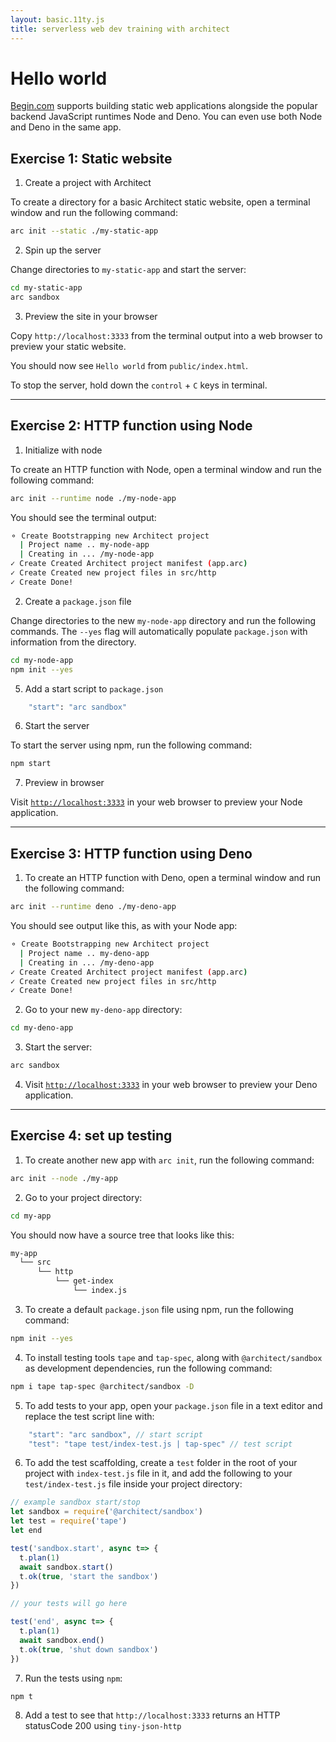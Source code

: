 ```yaml
---
layout: basic.11ty.js
title: serverless web dev training with architect
---
```


# Hello world

[Begin.com](https://begin.com/) supports building static web applications alongside the popular backend JavaScript runtimes Node and Deno. You can even use both Node and Deno in the same app.

## Exercise 1: Static website

1. Create a project with Architect

To create a directory for a basic Architect static website, open a terminal window and run the following command:

```bash
arc init --static ./my-static-app
```

2. Spin up the server

Change directories to `my-static-app` and start the server:

```bash
cd my-static-app
arc sandbox
```

3. Preview the site in your browser

Copy `http://localhost:3333` from the terminal output into a web browser to preview your static website.

You should now see `Hello world` from `public/index.html`.

To stop the server, hold down the `control` + `C` keys in terminal.

---

## Exercise 2: HTTP function using Node

1. Initialize with node

To create an HTTP function with Node, open a terminal window and run the following command:

```bash
arc init --runtime node ./my-node-app
```

You should see the terminal output:

```bash
⚬ Create Bootstrapping new Architect project
  | Project name .. my-node-app
  | Creating in ... /my-node-app
✓ Create Created Architect project manifest (app.arc)
✓ Create Created new project files in src/http
✓ Create Done!
```

2. Create a `package.json` file

Change directories to the new `my-node-app` directory and run the following commands. The `--yes` flag will automatically populate `package.json` with information from the directory.

```bash
cd my-node-app
npm init --yes
```

5. Add a start script to `package.json`

```bash
    "start": "arc sandbox"
```

6. Start the server

To start the server using npm, run the following command:

```bash
npm start
```

7. Preview in browser

Visit [`http://localhost:3333`](http://localhost:3333) in your web browser to preview your Node application.

---

## Exercise 3: HTTP function using Deno

1. To create an HTTP function with Deno, open a terminal window and run the following command:

```bash
arc init --runtime deno ./my-deno-app
```

You should see output like this, as with your Node app:

```bash
⚬ Create Bootstrapping new Architect project
  | Project name .. my-deno-app
  | Creating in ... /my-deno-app
✓ Create Created Architect project manifest (app.arc)
✓ Create Created new project files in src/http
✓ Create Done!
```

2. Go to your new `my-deno-app` directory:

```bash
cd my-deno-app
```

3. Start the server:

```bash
arc sandbox
```

4. Visit [`http://localhost:3333`](http://localhost:3333) in your web browser to preview your Deno application.


---

## Exercise 4: set up testing

1. To create another new app with `arc init`, run the following command:

```bash
arc init --node ./my-app
```

2. Go to your project directory:

```bash
cd my-app
```

You should now have a source tree that looks like this:

```bash
my-app
  └── src
      └── http
          └── get-index
              └── index.js
```

3. To create a default `package.json` file using npm, run the following command:

```bash
npm init --yes
```

4. To install testing tools `tape` and `tap-spec`, along with `@architect/sandbox` as development dependencies, run the following command:

```bash
npm i tape tap-spec @architect/sandbox -D
```

5. To add tests to your app, open your `package.json` file in a text editor and replace the test script line with:  

```javascript
    "start": "arc sandbox", // start script
    "test": "tape test/index-test.js | tap-spec" // test script
```

6. To add the test scaffolding, create a `test` folder in the root of your project with `index-test.js` file in it, and add the following to your `test/index-test.js` file inside your project directory:

```javascript
// example sandbox start/stop
let sandbox = require('@architect/sandbox')
let test = require('tape')
let end

test('sandbox.start', async t=> {
  t.plan(1)
  await sandbox.start()
  t.ok(true, 'start the sandbox')
})

// your tests will go here

test('end', async t=> {
  t.plan(1)
  await sandbox.end()
  t.ok(true, 'shut down sandbox')
})

```

7. Run the tests using `npm`:

 ```bash
 npm t
 ```

8. Add a test to see that `http://localhost:3333` returns an HTTP statusCode 200 using `tiny-json-http`
